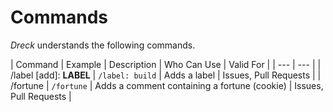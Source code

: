 # Commands

*Dreck* understands the following commands.

| Command | Example | Description | Who Can Use | Valid For |
| --- | --- |
| /label [add]: **LABEL** | `/label: build` | Adds a label | Issues, Pull Requests |
| /fortune | `/fortune` | Adds a comment containing a fortune (cookie) | Issues, Pull Requests |
